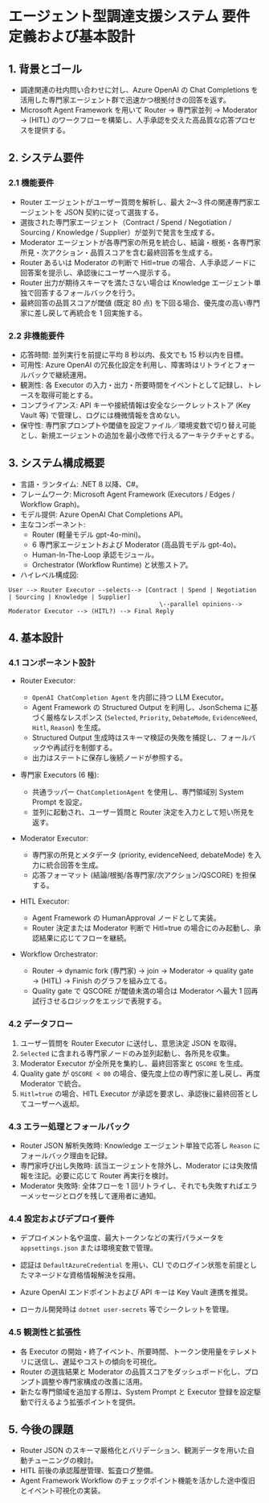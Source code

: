 # エージェント型調達支援システム 要件定義および基本設計

## 1. 背景とゴール

- 調達関連の社内問い合わせに対し、Azure OpenAI の Chat Completions を活用した専門家エージェント群で迅速かつ根拠付きの回答を返す。
- Microsoft Agent Framework を用いて Router → 専門家並列 → Moderator → (HITL) のワークフローを構築し、人手承認を交えた高品質な応答プロセスを提供する。

## 2. システム要件

### 2.1 機能要件

- Router エージェントがユーザー質問を解析し、最大 2〜3 件の関連専門家エージェントを JSON 契約に従って選抜する。
- 選抜された専門家エージェント（Contract / Spend / Negotiation / Sourcing / Knowledge / Supplier）が並列で発言を生成する。
- Moderator エージェントが各専門家の所見を統合し、結論・根拠・各専門家所見・次アクション・品質スコアを含む最終回答を生成する。
- Router あるいは Moderator の判断で Hitl=true の場合、人手承認ノードに回答案を提示し、承認後にユーザーへ提示する。
- Router 出力が期待スキーマを満たさない場合は Knowledge エージェント単独で回答するフォールバックを行う。
- 最終回答の品質スコアが閾値 (既定 80 点) を下回る場合、優先度の高い専門家に差し戻して再統合を 1 回実施する。

### 2.2 非機能要件

- 応答時間: 並列実行を前提に平均 8 秒以内、長文でも 15 秒以内を目標。
- 可用性: Azure OpenAI の冗長化設定を利用し、障害時はリトライとフォールバックで継続運用。
- 観測性: 各 Executor の入力・出力・所要時間をイベントとして記録し、トレースを取得可能とする。
- コンプライアンス: API キーや接続情報は安全なシークレットストア (Key Vault 等) で管理し、ログには機微情報を含めない。
- 保守性: 専門家プロンプトや閾値を設定ファイル／環境変数で切り替え可能とし、新規エージェントの追加を最小改修で行えるアーキテクチャとする。

## 3. システム構成概要

- 言語・ランタイム: .NET 8 以降、C#。
- フレームワーク: Microsoft Agent Framework (Executors / Edges / Workflow Graph)。
- モデル提供: Azure OpenAI Chat Completions API。
- 主なコンポーネント:
  - Router (軽量モデル gpt-4o-mini)。
  - 6 専門家エージェントおよび Moderator (高品質モデル gpt-4o)。
  - Human-In-The-Loop 承認モジュール。
  - Orchestrator (Workflow Runtime) と状態ストア。
- ハイレベル構成図:

```
User --> Router Executor --selects--> [Contract | Spend | Negotiation | Sourcing | Knowledge | Supplier]
                                          \--parallel opinions--> Moderator Executor --> (HITL?) --> Final Reply
```

## 4. 基本設計

### 4.1 コンポーネント設計

- Router Executor:
  - `OpenAI ChatCompletion Agent` を内部に持つ LLM Executor。
  - Agent Framework の Structured Output を利用し、JsonSchema に基づく厳格なレスポンス (`Selected`, `Priority`, `DebateMode`, `EvidenceNeed`, `Hitl`, `Reason`) を生成。
  - Structured Output 生成時はスキーマ検証の失敗を捕捉し、フォールバックや再試行を制御する。
  - 出力はステートに保存し後続ノードが参照する。
- 専門家 Executors (6 種):
  - 共通ラッパー `ChatCompletionAgent` を使用し、専門領域別 System Prompt を設定。
  - 並列に起動され、ユーザー質問と Router 決定を入力として短い所見を返す。
- Moderator Executor:

  - 専門家の所見とメタデータ (priority, evidenceNeed, debateMode) を入力に統合回答を生成。
  - 応答フォーマット (結論/根拠/各専門家/次アクション/QSCORE) を担保する。

- HITL Executor:
  - Agent Framework の HumanApproval ノードとして実装。
  - Router 決定または Moderator 判断で Hitl=true の場合にのみ起動し、承認結果に応じてフローを継続。
- Workflow Orchestrator:
  - Router → dynamic fork (専門家) → join → Moderator → quality gate → (HITL) → Finish のグラフを組み立てる。
  - Quality gate で QSCORE が閾値未満の場合は Moderator へ最大 1 回再試行させるロジックをエッジで表現する。

### 4.2 データフロー

1. ユーザー質問を Router Executor に送付し、意思決定 JSON を取得。
2. `Selected` に含まれる専門家ノードのみ並列起動し、各所見を収集。
3. Moderator Executor が全所見を集約し、最終回答案と `QSCORE` を生成。
4. Quality gate が `QSCORE < 80` の場合、優先度上位の専門家に差し戻し、再度 Moderator で統合。
5. `Hitl=true` の場合、HITL Executor が承認を要求し、承認後に最終回答としてユーザーへ返却。

### 4.3 エラー処理とフォールバック

- Router JSON 解析失敗時: Knowledge エージェント単独で応答し `Reason` にフォールバック理由を記録。
- 専門家呼び出し失敗時: 該当エージェントを除外し、Moderator には失敗情報を注記。必要に応じて Router 再実行を検討。
- Moderator 失敗時: 全体フローを 1 回リトライし、それでも失敗すればエラーメッセージとログを残して運用者に通知。

### 4.4 設定およびデプロイ要件

- デプロイメント名や温度、最大トークンなどの実行パラメータを `appsettings.json` または環境変数で管理。
- 認証は `DefaultAzureCredential` を用い、CLI でのログイン状態を前提としたマネージドな資格情報解決を採用。
- Azure OpenAI エンドポイントおよび API キーは Key Vault 連携を推奨。

- ローカル開発時は `dotnet user-secrets` 等でシークレットを管理。

### 4.5 観測性と拡張性

- 各 Executor の開始・終了イベント、所要時間、トークン使用量をテレメトリに送信し、遅延やコストの傾向を可視化。
- Router の選抜結果と Moderator の品質スコアをダッシュボード化し、プロンプト調整や専門家構成の改善に活用。
- 新たな専門領域を追加する際は、System Prompt と Executor 登録を設定駆動で行えるよう拡張ポイントを提供。

## 5. 今後の課題

- Router JSON のスキーマ厳格化とバリデーション、観測データを用いた自動チューニングの検討。
- HITL 前後の承認履歴管理、監査ログ整備。
- Agent Framework Workflow のチェックポイント機能を活かした途中復旧とイベント可視化の実装。
